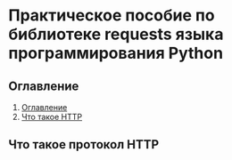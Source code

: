 # Практическое пособие по библиотеке requests языка программирования Python

## Оглавление
1. [Оглавление](##Оглавление)
2. [Что такое HTTP](##ЧтотакоепротоколHTTP)

## Что такое протокол HTTP
